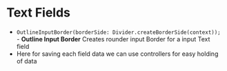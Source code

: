 # Text Fields 

* `OutlineInputBorder(borderSide: Divider.createBorderSide(context));` - **Outline Input Border** Creates rounder input Border for a input Text field 
* Here for saving each field data we can use controllers for easy holding of data
